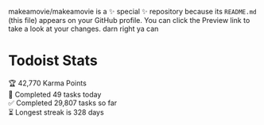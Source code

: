 makeamovie/makeamovie is a ✨ special ✨ repository because its `README.md` (this file) appears on your GitHub profile.
You can click the Preview link to take a look at your changes. darn right ya can

# Todoist Stats

<!-- TODO-IST:START -->
🏆  42,770 Karma Points           
🌸  Completed 49 tasks today           
✅  Completed 29,807 tasks so far           
⏳  Longest streak is 328 days
<!-- TODO-IST:END -->